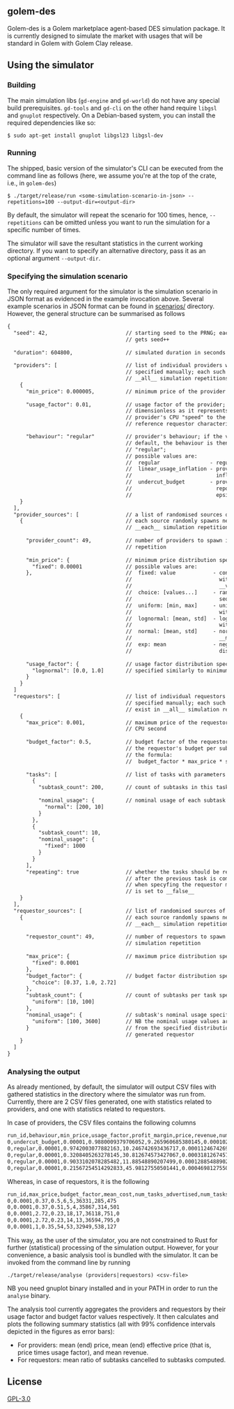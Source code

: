 golem-des
---

Golem-des is a Golem marketplace agent-based DES simulation package. It is currently designed to simulate the market with usages that will be standard in Golem with Golem Clay release.

## Using the simulator

### Building
The main simulation libs (`gd-engine` and `gd-world`) do not have any special build prerequisites. `gd-tools` and `gd-cli` on the other hand require `libgsl` and `gnuplot` respectively. On a Debian-based system, you can install the required dependencies like so:

```
$ sudo apt-get install gnuplot libgsl23 libgsl-dev
```

### Running
The shipped, basic version of the simulator's CLI can be executed from the command line as follows (here, we assume you're at the top of the crate, i.e., in `golem-des`)

```
$ ./target/release/run <some-simulation-scenario-in-json> --repetitions=100 --output-dir=<output-dir>
```

By default, the simulator will repeat the scenario for 100 times, hence, `--repetitions` can be omitted unless you want to run the simulation for a specific number of times.

The simulator will save the resultant statistics in the current working directory. If you want to specify an alternative directory, pass it as an optional argument `--output-dir`.

### Specifying the simulation scenario
The only required argument for the simulator is the simulation scenario in JSON format as evidenced in the example invocation above. Several example scenarios in JSON format can be found in [scenarios/](scenarios) directory. However, the general structure can be summarised as follows

```txt
{
  "seed": 42,                         // starting seed to the PRNG; each subsequent repetition
                                      // gets seed++
                                            
  "duration": 604800,                 // simulated duration in seconds
    
  "providers": [                      // list of individual providers with parameters
                                      // specified manually; each such provider will exist in
                                      // __all__ simulation repetitions
    {
      "min_price": 0.000005,          // minimum price of the provider in GNT per CPU second
                                            
      "usage_factor": 0.01,           // usage factor of the provider; this value is
                                      // dimensionless as it represents a ratio of the
                                      // provider's CPU "speed" to the CPU of the
                                      // reference requestor characterised by usage of 1.0

      "behaviour": "regular"          // provider's behaviour; if the value is missing, by
                                      // default, the behaviour is then assummed to be
                                      // "regular";
                                      // possible values are:
                                      //  regular                - regular, truthful provider
                                      //  linear_usage_inflation - provider who linearly
                                      //                           inflates reported usage
                                      //  undercut_budget        - provider who always
                                      //                           reports budget minus some
                                      //                           epsilon
    }
  ],
  "provider_sources": [               // a list of randomised sources of the providers
    {                                 // each source randomly spawns new providers in
                                      // __each__ simulation repetition
    
      "provider_count": 49,           // number of providers to spawn in each simulation
                                      // repetition
                                            
      "min_price": {                  // minimum price distribution specification;
        "fixed": 0.00001              // possible values are:
      },                              //  fixed: value            - constant value generator
                                      //                            with required param
                                      //                            __value__
                                      //  choice: [values...]     - random choice from a
                                      //                            sequence __values__
                                      //  uniform: [min, max]     - uniform distribution
                                      //                            with __min__ and __max__
                                      //  lognormal: [mean, std]  - lognormal distribution
                                      //                            with __mean__ and __std__
                                      //  normal: [mean, std]     - normal distribution with
                                      //                            __mean__ and __std__
                                      //  exp: mean               - negative exponential
                                      //                            distribution with __mean__
                                            
      "usage_factor": {               // usage factor distribution specification
        "lognormal": [0.0, 1.0]       // specified similarly to minimum price (cf. above)
      }
    }
  ]
  "requestors": [                     // list of individual requestors with parameters
                                      // specified manually; each such requestor will
                                      // exist in __all__ simulation repetitions
    {
      "max_price": 0.001,             // maximum price of the requestor in GNT per
                                      // CPU second
                                            
      "budget_factor": 0.5,           // budget factor of the requestor; used to calculate
                                      // the requestor's budget per subtask according to
                                      // the formula:
                                      //  budget_factor * max_price * subtask_nominal_usage
                                            
      "tasks": [                      // list of tasks with parameters specified manually
        {
          "subtask_count": 200,       // count of subtasks in this task
                    
          "nominal_usage": {          // nominal usage of each subtask in CPU seconds
            "normal": [200, 10]
          }
        },
        {
          "subtask_count": 10,
          "nominal_usage": {
            "fixed": 1000
          }
        }
      ],
      "repeating": true               // whether the tasks should be respawned indefinitely
                                      // after the previous task is completed; by default,
                                      // when specyfing the requestor manually, this flag
                                      // is set to __false__
    }
  ],
  "requestor_sources": [              // list of randomised sources of the requestors
    {                                 // each source randomly spawns new requestors in
                                      // __each__ simulation repetition
                                            
      "requestor_count": 49,          // number of requestors to spawn in __each__
                                      // simulation repetition
                                            
      "max_price": {                  // maximum price distribution specification
        "fixed": 0.0001
      },
      "budget_factor": {              // budget factor distribution specification
        "choice": [0.37, 1.0, 2.72]
      },
      "subtask_count": {              // count of subtasks per task specification
        "uniform": [10, 100]
      },
      "nominal_usage": {              // subtask's nominal usage specification;
        "uniform": [100, 3600]        // NB the nominal usage values are drawn
      }                               // from the specified distribution for each
                                      // generated requestor
    }
  ]
}
```

### Analysing the output
As already mentioned, by default, the simulator will output CSV files with gathered statistics in the directory where the simulator was run from. Currently, there are 2 CSV files generated, one with statistics related to providers, and one with statistics related to requestors.

In case of providers, the CSV files contains the following columns

```txt
run_id,behaviour,min_price,usage_factor,profit_margin,price,revenue,num_subtasks_assigned,num_subtasks_computed,num_subtasks_cancelled
0,undercut_budget,0.00001,0.9880009379706052,9.265960685380145,0.00010265960685380146,26.790677283395098,415,232,182
0,regular,0.00001,0.9742003077882163,10.246742693436717,0.00011246742693436718,28.25978137866988,473,248,224
0,regular,0.00001,0.3208405263278145,30.812674573427067,0.0003181267457342707,58.90975497394528,1257,892,364
0,regular,0.00001,0.9033102078285482,11.88548890207499,0.00012885488902074992,31.398507100223867,463,255,207
0,regular,0.00001,0.21567254514292833,45.98127550501441,0.0004698127550501441,87.39514529618569,1808,1304,503
```

Whereas, in case of requestors, it is the following

```txt
run_id,max_price,budget_factor,mean_cost,num_tasks_advertised,num_tasks_computed,num_readvertisements,num_subtasks_computed,num_subtasks_cancelled
0,0.0001,0.37,0.5,6,5,36331,285,475
0,0.0001,0.37,0.51,5,4,35867,314,501
0,0.0001,2.72,0.23,18,17,36118,751,0
0,0.0001,2.72,0.23,14,13,36594,795,0
0,0.0001,1,0.35,54,53,32949,538,127
```

This way, as the user of the simulator, you are not constrained to Rust for further (statistical) processing of the simulation output. However, for your convenience, a basic analysis tool is bundled with the simulator. It can be invoked from the command line by running

```
./target/release/analyse (providers|requestors) <csv-file>
```

NB you need gnuplot binary installed and in your PATH in order to run the `analyse` binary.

The analysis tool currently aggregates the providers and requestors by their usage factor and budget factor values respectively. It then calculates and plots the following summary statistics (all with 99% confidence intervals depicted in the figures as error bars):

* For providers: mean (end) price, mean (end) effective price (that is, price times usage factor), and mean revenue.
* For requestors: mean ratio of subtasks cancelled to subtasks computed.

## License
[GPL-3.0](LICENSE.txt)
